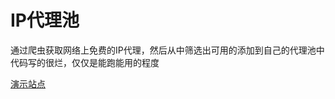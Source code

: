 # IP代理池
通过爬虫获取网络上免费的IP代理，然后从中筛选出可用的添加到自己的代理池中
代码写的很烂，仅仅是能跑能用的程度

[演示站点](http://ip.68686.ltd/proxys)
